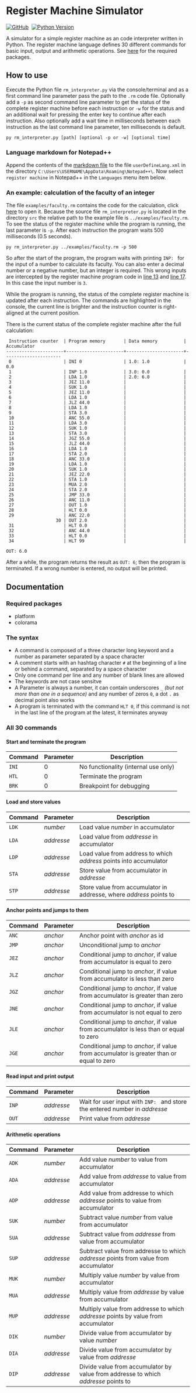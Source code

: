 
# Register Machine Simulator

[![GitHub](https://img.shields.io/github/license/informaticfreak/vectometry)](LICENSE.txt)&nbsp;
[![Python Version](https://img.shields.io/badge/python-3-blue)](https://www.python.org/downloads/)&nbsp;

A simulator for a simple register machine as an code interpreter written in Python. The register machine language defines 30 different commands for basic input, output and arithmetic operations. See [here](README.md#required-packages) for the required packages.

## How to use

Execute the Python file `rm_interpreter.py` via the console/terminal and as a first command line parameter pass the path to the `.rm` code file. Optionally add a `-p` as second command line parameter to get the status of the complete register machine before each instruction or `-w` for the status and an additional wait for pressing the enter key to continue after each instruction. Also optionally add a wait time in milliseconds between each instruction as the last command line parameter, ten milliseconds is default.

```
py rm_interpreter.py [path] [optional -p or -w] [optional time]
```

### Language markdown for Notepad++

Append the contents of the [markdown file](rm_markdown.xml) to the file `userDefineLang.xml` in the directory `C:\Users\USERNAME\AppData\Roaming\Notepad++\`. Now select `register machine` in Notepad++ in the `Languages` menu item below.

### An example: calculation of the faculty of an integer

The file `examples/faculty.rm` contains the code for the calculation, click [here](examples/faculty.rm) to open it. Because the source file `rm_interpreter.py` is located in the directory `src` the relative path to the example file is `../examples/faculty.rm`. To see the status of the register machine while the program is running, the last parameter is `-p`. After each instruction the program waits 500 milliseconds (0.5 seconds).

```
py rm_interpreter.py ../examples/faculty.rm -p 500
```

So after the start of the program, the program waits with printing `INP: `&nbsp;for the input of a number to calculate its faculty. You can also enter a decimal number or a negative number, but an integer is required. This wrong inputs are intercepted by the register machine program code in [line 13](examples/faculty.rm#L13) and [line 17](examples/faculty.rm#L17). In this case the input number is `3`.

While the program is running, the status of the complete register machine is updated after each instruction. The commands are highlighted in the console, the current line is brighter and the instruction counter is right-aligned at the current position.

There is the current status of the complete register machine after the full calculation:

```
 Instruction counter  | Program memory       | Data memory          | Accumulator
----------------------+----------------------+----------------------+----------------------
 0                    | INI 0                | 1.0: 1.0             | 0.0
 1                    | INP 1.0              | 3.0: 0.0             |
 2                    | LDA 1.0              | 2.0: 6.0             |
 3                    | JEZ 11.0             |                      |
 4                    | SUK 1.0              |                      |
 5                    | JEZ 11.0             |                      |
 6                    | LDA 1.0              |                      |
 7                    | JLZ 44.0             |                      |
 8                    | LDA 1.0              |                      |
 9                    | STA 3.0              |                      |
 10                   | ANC 55.0             |                      |
 11                   | LDA 3.0              |                      |
 12                   | SUK 1.0              |                      |
 13                   | STA 3.0              |                      |
 14                   | JGZ 55.0             |                      |
 15                   | JLZ 44.0             |                      |
 16                   | LDA 1.0              |                      |
 17                   | STA 2.0              |                      |
 18                   | ANC 33.0             |                      |
 19                   | LDA 1.0              |                      |
 20                   | SUK 1.0              |                      |
 21                   | JEZ 22.0             |                      |
 22                   | STA 1.0              |                      |
 23                   | MUA 2.0              |                      |
 24                   | STA 2.0              |                      |
 25                   | JMP 33.0             |                      |
 26                   | ANC 11.0             |                      |
 27                   | OUT 1.0              |                      |
 28                   | HLT 0.0              |                      |
 29                   | ANC 22.0             |                      |
                   30 | OUT 2.0              |                      |
 31                   | HLT 0.0              |                      |
 32                   | ANC 44.0             |                      |
 33                   | HLT 0.0              |                      |
 34                   | HLT 99               |                      |

OUT: 6.0
```

After a while, the program returns the result as `OUT: 6`; then the program is terminated. If a wrong number is entered, no output will be printed.

## Documentation

### Required packages

* platform
* colorama

### The syntax

* A command is composed of a three character long keyword and a number as parameter separated by a space character&nbsp;` `
* A comment starts with an hashtag character&nbsp;`#`&nbsp;at the beginning of a line or behind a command, separated by a space character&nbsp;` `
* Only one command per line and any number of blank lines are allowed
* The keywords are not case sensitve
* A Parameter is always a number, it can contain underscores&nbsp;`_`&nbsp;*(but not more than one in a sequence)* and any number of zeros&nbsp;`0`, a dot&nbsp;`.`&nbsp;as decimal point also works
* A program is terminated with the command&nbsp;`HLT 0`, if this command is not in the last line of the program at the latest, it terminates anyway

### All 30 commands

#### Start and terminate the program

Command | Parameter | Description
------- | ---------- | -----------
`INI` | 0 | No functionality (internal use only)
`HTL` | 0 | Terminate the program
`BRK` | 0 | Breakpoint for debugging

#### Load and store values

Command | Parameter | Description
------- | --------- | -----------
`LDK` | *number* | Load value *number* in accumulator
`LDA` | *addresse* | Load value from *addresse* in accumulator
`LDP` | *addresse* | Load value from address to which *address* points into accumulator
`STA` | *addresse* | Store value from accumulator in *addresse*
`STP` | *addresse* | Store value from accumulator in addresse, where *address* points to

#### Anchor points and jumps to them

Command | Parameter | Description
------- | --------- | -----------
`ANC` | *anchor* | Anchor point with *anchor* as id
`JMP` | *anchor* | Unconditional jump to *anchor*
`JEZ` | *anchor* | Conditional jump to *anchor*, if value from accumulator is equal to zero
`JLZ` | *anchor* | Conditional jump to *anchor*, if value from accumulator is less than zero
`JGZ` | *anchor* | Conditional jump to *anchor*, if value from accumulator is greater than zero
`JNE` | *anchor* | Conditional jump to *anchor*, if value from accumulator is not equal to zero
`JLE` | *anchor* | Conditional jump to *anchor*, if value from accumulator is less than or equal to zero
`JGE` | *anchor* | Conditional jump to *anchor*, if value from accumulator is greater than or equal to zero

#### Read input and print output

Command | Parameter | Description
------- | --------- | -----------
`INP` | *addresse* | Wait for user input with `INP: `&nbsp;and store the entered number in *addresse*
`OUT` | *addresse* | Print value from *addresse*

#### Arithmetic operations

Command | Parameter | Description
------- | --------- | -----------
`ADK` | *number* | Add value *number* to value from accumulator
`ADA` | *addresse* | Add value from *addresse* to value from accumulator
`ADP` | *addresse* | Add value from addresse to which *addresse* points to value from accumulator
`SUK` | *number* | Subtract value *number* from value from accumulator
`SUA` | *addresse* | Subtract value from *addresse* from value from accumulator
`SUP` | *addresse* | Subtract value from addresse to which *addresse* points from value from accumulator
`MUK` | *number* | Multiply value *number* by value from accumulator
`MUA` | *addresse* | Multiply value from *addresse* by value from accumulator
`MUP` | *addresse* | Multiply value from addresse to which *addresse* points by value from accumulator
`DIK` | *number* | Divide value from accumulator by value *number*
`DIA` | *addresse* | Divide value from accumulator by value from *addresse*
`DIP` | *addresse* | Divide value from accumulator by value from addresse to which *addresse* points to
